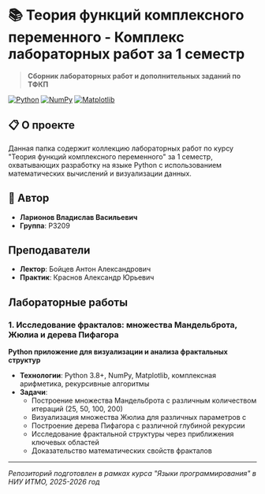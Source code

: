# 📚 Теория функций комплексного переменного - Комплекс лабораторных работ за 1 семестр

> **Сборник лабораторных работ и дополнительных заданий по ТФКП**

[![Python](https://img.shields.io/badge/Python-3.8+-blue.svg)](https://www.python.org/)
[![NumPy](https://img.shields.io/badge/NumPy-Scientific%20Computing-green.svg)](https://numpy.org)
[![Matplotlib](https://img.shields.io/badge/Matplotlib-Visualization-orange.svg)](https://matplotlib.org)

## 📋 О проекте

Данная папка содержит коллекцию лабораторных работ по курсу "Теория функций комплексного переменного" за 1 семестр, охватывающих разработку на языке Python с использованием математических вычислений и визуализации данных.

## 👤 Автор

- **Ларионов Владислав Васильевич**  
- **Группа**: P3209

## Преподаватели

- **Лектор**: Бойцев Антон Александрович
- **Практик**: Краснов Александр Юрьевич

## Лабораторные работы

### 1. Исследование фракталов: множества Мандельброта, Жюлиа и дерева Пифагора
**Python приложение для визуализации и анализа фрактальных структур**

- **Технологии**: Python 3.8+, NumPy, Matplotlib, комплексная арифметика, рекурсивные алгоритмы
- **Задачи**: 
  - Построение множества Мандельброта с различным количеством итераций (25, 50, 100, 200)
  - Визуализация множества Жюлиа для различных параметров c
  - Построение дерева Пифагора с различной глубиной рекурсии
  - Исследование фрактальной структуры через приближения ключевых областей
  - Доказательство математических свойств фракталов

---

*Репозиторий подготовлен в рамках курса "Языки программирования" в НИУ ИТМО, 2025-2026 год*

